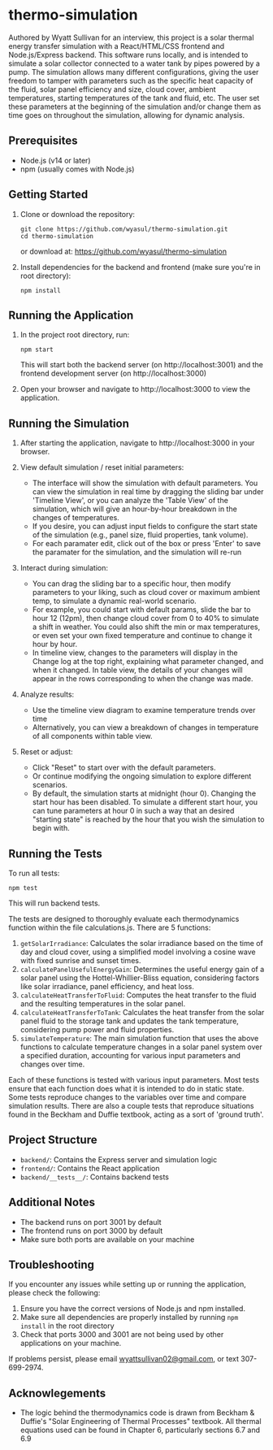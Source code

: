 # thermo-simulation

Authored by Wyatt Sullivan for an interview, this project is a solar thermal energy transfer simulation with a React/HTML/CSS frontend and Node.js/Express backend. This software runs locally, and is intended to simulate a solar collector connected to a water tank by pipes powered by a pump. The simulation allows many different configurations, giving the user freedom to tamper with parameters such as the specific heat capacity of the fluid, solar panel efficiency and size, cloud cover, ambient temperatures, starting temperatures of the tank and fluid, etc. The user set these parameters at the beginning of the simulation and/or change them as time goes on throughout the simulation, allowing for dynamic analysis. 

## Prerequisites

- Node.js (v14 or later)
- npm (usually comes with Node.js)

## Getting Started

1. Clone or download the repository:
   ```
   git clone https://github.com/wyasul/thermo-simulation.git
   cd thermo-simulation
   ```
   or download at: https://github.com/wyasul/thermo-simulation

2. Install dependencies for the backend and frontend (make sure you're in root directory):
   ```
   npm install
   ```

## Running the Application

1. In the project root directory, run:
   ```
   npm start
   ```
   This will start both the backend server (on http://localhost:3001) and the frontend development server (on http://localhost:3000)

2. Open your browser and navigate to http://localhost:3000 to view the application.

## Running the Simulation

1. After starting the application, navigate to http://localhost:3000 in your browser.

2. View default simulation / reset initial parameters:
   - The interface will show the simulation with default parameters. You can view the simulation in real time by dragging the sliding bar under 'Timeline View', or you can 
   analyze the 'Table View' of the simulation, which will give an hour-by-hour breakdown in the changes of temperatures.
   - If you desire, you can adjust input fields to configure the start state of the simulation (e.g., panel size, fluid properties, tank volume).
   - For each paramater edit, click out of the box or press 'Enter' to save the paramater for the simulation, and the simulation will re-run

3. Interact during simulation:
   - You can drag the sliding bar to a specific hour, then modify parameters to your liking, such as cloud cover or maximum ambient temp, to simulate a dynamic real-world scenario.
   - For example, you could start with default params, slide the bar to hour 12 (12pm), then change cloud cover from 0 to 40% to simulate a shift in weather. You could also shift the min or max temperatures, or even set your own fixed temperature and continue to change it hour by hour.
   - In timeline view, changes to the parameters will display in the Change log at the top right, explaining what parameter changed, and when it changed. In table view, the details of your changes will appear in the rows corresponding to when the change was made.

5. Analyze results:
   - Use the timeline view diagram to examine temperature trends over time
   - Alternatively, you can view a breakdown of changes in temperature of all components within table view.

6. Reset or adjust:
   - Click "Reset" to start over with the default parameters.
   - Or continue modifying the ongoing simulation to explore different scenarios.
   - By default, the simulation starts at midnight (hour 0). Changing the start hour has been disabled. To simulate a different start hour, you can tune parameters at hour 0 in such a way that an desired "starting state" is reached by the hour that you wish the simulation to begin with.

## Running the Tests

To run all tests:
```
npm test
```
This will run backend tests. 

The tests are designed to thoroughly evaluate each thermodynamics function within the file calculations.js. There are 5 functions:

1. `getSolarIrradiance`: Calculates the solar irradiance based on the time of day and cloud cover, using a simplified model involving a cosine wave with fixed sunrise and sunset times.
2. `calculatePanelUsefulEnergyGain`: Determines the useful energy gain of a solar panel using the Hottel-Whillier-Bliss equation, considering factors like solar irradiance, panel efficiency, and heat loss.
3. `calculateHeatTransferToFluid`: Computes the heat transfer to the fluid and the resulting temperatures in the solar panel.
4. `calculateHeatTransferToTank`: Calculates the heat transfer from the solar panel fluid to the storage tank and updates the tank temperature, considering pump power and fluid properties.
5. `simulateTemperature`: The main simulation function that uses the above functions to calculate temperature changes in a solar panel system over a specified duration, accounting for various input parameters and changes over time.

Each of these functions is tested with various input parameters. Most tests ensure that each function does what it is intended to do in static state. Some tests reproduce changes to the variables over time and compare simulation results. There are also a couple tests that reproduce situations found in the Beckham and Duffie textbook, acting as a sort of 'ground truth'.

## Project Structure

- `backend/`: Contains the Express server and simulation logic
- `frontend/`: Contains the React application
- `backend/__tests__/`: Contains backend tests

## Additional Notes

- The backend runs on port 3001 by default
- The frontend runs on port 3000 by default
- Make sure both ports are available on your machine

## Troubleshooting

If you encounter any issues while setting up or running the application, please check the following:

1. Ensure you have the correct versions of Node.js and npm installed.
2. Make sure all dependencies are properly installed by running `npm install` in the root directory
3. Check that ports 3000 and 3001 are not being used by other applications on your machine.

If problems persist, please email wyattsullivan02@gmail.com, or text 307-699-2974.

## Acknowlegements

* The logic behind the thermodynamics code is drawn from Beckham & Duffie's "Solar Engineering of Thermal Processes" textbook. All thermal equations used can be found in Chapter 6, particularly sections 6.7 and 6.9